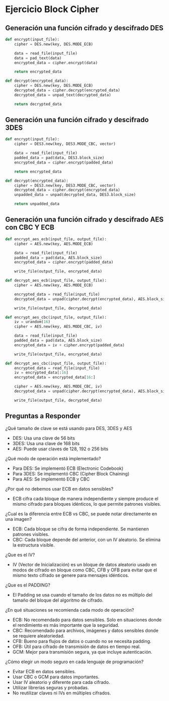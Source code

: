# Ejercicio Block Cipher

## Generación una función cifrado y descifrado DES
```python
def encrypt(input_file):
    cipher = DES.new(key, DES.MODE_ECB)

    data = read_file(input_file)
    data = pad_text(data)
    encrypted_data = cipher.encrypt(data)

    return encrypted_data
```

```python
def decrypt(encrypted_data):
    cipher = DES.new(key, DES.MODE_ECB)
    decrypted_data = cipher.decrypt(encrypted_data)
    decrypted_data = unpad_text(decrypted_data)

    return decrypted_data
```

## Generación una función cifrado y descifrado 3DES
```python
def encrypt(input_file):
    cipher = DES3.new(key, DES3.MODE_CBC, vector)

    data = read_file(input_file)
    padded_data = pad(data, DES3.block_size)
    encrypted_data = cipher.encrypt(padded_data)

    return encrypted_data
```

```python
def decrypt(encrypted_data):
    cipher = DES3.new(key, DES3.MODE_CBC, vector)
    decrypted_data = cipher.decrypt(encrypted_data)
    unpadded_data = unpad(decrypted_data, DES3.block_size)

    return unpadded_data
```

## Generación una función cifrado y descifrado AES con CBC Y ECB
```python
def encrypt_aes_ecb(input_file, output_file):
    cipher = AES.new(key, AES.MODE_ECB)

    data = read_file(input_file)
    padded_data = pad(data, AES.block_size)
    encrypted_data = cipher.encrypt(padded_data)

    write_file(output_file, encrypted_data)
```

```python
def decrypt_aes_ecb(input_file, output_file):
    cipher = AES.new(key, AES.MODE_ECB)

    encrypted_data = read_file(input_file)
    decrypted_data = unpad(cipher.decrypt(encrypted_data), AES.block_size)

    write_file(output_file, decrypted_data)
```

```python
def encrypt_aes_cbc(input_file, output_file):
    iv = urandom(16)
    cipher = AES.new(key, AES.MODE_CBC, iv)

    data = read_file(input_file)
    padded_data = pad(data, AES.block_size)
    encrypted_data = iv + cipher.encrypt(padded_data)

    write_file(output_file, encrypted_data)
```

```python
def decrypt_aes_cbc(input_file, output_file):
    encrypted_data = read_file(input_file)
    iv = encrypted_data[:16] 
    encrypted_data = encrypted_data[16:] 

    cipher = AES.new(key, AES.MODE_CBC, iv)
    decrypted_data = unpad(cipher.decrypt(encrypted_data), AES.block_size)

    write_file(output_file, decrypted_data)
```

## Preguntas a Responder

¿Qué tamaño de clave se está usando para DES, 3DES y AES
- DES: Usa una clave de 56 bits
- 3DES: Usa una clave de 168 bits
- AES: Puede usar claves de 128, 192 o 256 bits

¿Qué modo de operación está implementado?
- Para DES: Se implementó ECB (Electronic Codebook)
- Para 3DES: Se implementó CBC (Cipher Block Chaining)
- Para AES: Se implementó ECB y CBC

¿Por qué no debemos usar ECB en datos sensibles?
- ECB cifra cada bloque de manera independiente y siempre produce el mismo cifrado para bloques idénticos, lo que permite patrones visibles.

¿Cual es la diferencia entre ECB vs CBC, se puede notar directamente en una imagen?
- ECB: Cada bloque se cifra de forma independiente. Se mantienen patrones visibles.
- CBC: Cada bloque depende del anterior, con un IV aleatorio. Se elimina la estructura visible.

¿Que es el IV?
- IV (Vector de Inicialización) es un bloque de datos aleatorio usado en modos de cifrado en bloque como CBC, CFB y OFB para evitar que el mismo texto cifrado se genere para mensajes idénticos.

¿Que es el PADDING?
- El Padding se usa cuando el tamaño de los datos no es múltiplo del tamaño del bloque del algoritmo de cifrado.

¿En qué situaciones se recomienda cada modo de operación?
- ECB: No recomendado para datos sensibles. Solo en situaciones donde el rendimiento es más importante que la seguridad.
- CBC: Recomendado para archivos, imágenes y datos sensibles donde se requiere aleatoriedad.
- CFB: Bueno para flujos de datos o cuando no se necesita padding.
- OFB: Útil para cifrado de transmisión de datos en tiempo real.
- GCM: Mejor para transmisión segura, ya que incluye autenticación.

¿Cómo elegir un modo seguro en cada lenguaje de programación?
- Evitar ECB en datos sensibles.
- Usar CBC o GCM para datos importantes.
- Usar IV aleatorio y diferente para cada cifrado.
- Utilizar librerías seguras y probadas.
- No reutilizar claves ni IVs en múltiples cifrados.
